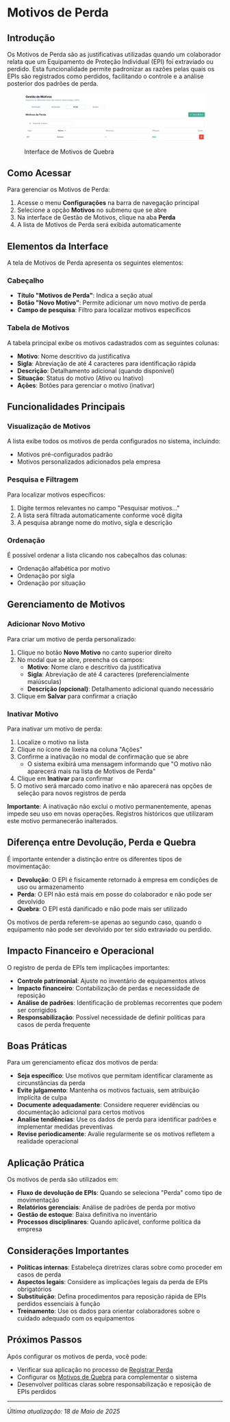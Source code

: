 # Motivos de Perda

## Introdução

Os Motivos de Perda são as justificativas utilizadas quando um colaborador relata que um Equipamento de Proteção Individual (EPI) foi extraviado ou perdido. Esta funcionalidade permite padronizar as razões pelas quais os EPIs são registrados como perdidos, facilitando o controle e a análise posterior dos padrões de perda.

<figure><img src="../../.gitbook/assets/image (67).png" alt=""><figcaption><p>Interface de Motivos de Quebra</p></figcaption></figure>

## Como Acessar

Para gerenciar os Motivos de Perda:

1. Acesse o menu **Configurações** na barra de navegação principal
2. Selecione a opção **Motivos** no submenu que se abre
3. Na interface de Gestão de Motivos, clique na aba **Perda**
4. A lista de Motivos de Perda será exibida automaticamente

## Elementos da Interface

A tela de Motivos de Perda apresenta os seguintes elementos:

### Cabeçalho

* **Título "Motivos de Perda"**: Indica a seção atual
* **Botão "Novo Motivo"**: Permite adicionar um novo motivo de perda
* **Campo de pesquisa**: Filtro para localizar motivos específicos

### Tabela de Motivos

A tabela principal exibe os motivos cadastrados com as seguintes colunas:

* **Motivo**: Nome descritivo da justificativa
* **Sigla**: Abreviação de até 4 caracteres para identificação rápida
* **Descrição**: Detalhamento adicional (quando disponível)
* **Situação**: Status do motivo (Ativo ou Inativo)
* **Ações**: Botões para gerenciar o motivo (inativar)

## Funcionalidades Principais

### Visualização de Motivos

A lista exibe todos os motivos de perda configurados no sistema, incluindo:

* Motivos pré-configurados padrão
* Motivos personalizados adicionados pela empresa

### Pesquisa e Filtragem

Para localizar motivos específicos:

1. Digite termos relevantes no campo "Pesquisar motivos..."
2. A lista será filtrada automaticamente conforme você digita
3. A pesquisa abrange nome do motivo, sigla e descrição

### Ordenação

É possível ordenar a lista clicando nos cabeçalhos das colunas:

* Ordenação alfabética por motivo
* Ordenação por sigla
* Ordenação por situação

## Gerenciamento de Motivos

### Adicionar Novo Motivo

Para criar um motivo de perda personalizado:

1. Clique no botão **Novo Motivo** no canto superior direito
2. No modal que se abre, preencha os campos:
   * **Motivo**: Nome claro e descritivo da justificativa
   * **Sigla**: Abreviação de até 4 caracteres (preferencialmente maiúsculas)
   * **Descrição (opcional)**: Detalhamento adicional quando necessário
3. Clique em **Salvar** para confirmar a criação

### Inativar Motivo

Para inativar um motivo de perda:

1. Localize o motivo na lista
2. Clique no ícone de lixeira na coluna "Ações"
3. Confirme a inativação no modal de confirmação que se abre
   * O sistema exibirá uma mensagem informando que "O motivo não aparecerá mais na lista de Motivos de Perda"
4. Clique em **Inativar** para confirmar
5. O motivo será marcado como inativo e não aparecerá nas opções de seleção para novos registros de perda

**Importante**: A inativação não exclui o motivo permanentemente, apenas impede seu uso em novas operações. Registros históricos que utilizaram este motivo permanecerão inalterados.

## Diferença entre Devolução, Perda e Quebra

É importante entender a distinção entre os diferentes tipos de movimentação:

* **Devolução**: O EPI é fisicamente retornado à empresa em condições de uso ou armazenamento
* **Perda**: O EPI não está mais em posse do colaborador e não pode ser devolvido
* **Quebra**: O EPI está danificado e não pode mais ser utilizado

Os motivos de perda referem-se apenas ao segundo caso, quando o equipamento não pode ser devolvido por ter sido extraviado ou perdido.

## Impacto Financeiro e Operacional

O registro de perda de EPIs tem implicações importantes:

* **Controle patrimonial**: Ajuste no inventário de equipamentos ativos
* **Impacto financeiro**: Contabilização de perdas e necessidade de reposição
* **Análise de padrões**: Identificação de problemas recorrentes que podem ser corrigidos
* **Responsabilização**: Possível necessidade de definir políticas para casos de perda frequente

## Boas Práticas

Para um gerenciamento eficaz dos motivos de perda:

* **Seja específico**: Use motivos que permitam identificar claramente as circunstâncias da perda
* **Evite julgamento**: Mantenha os motivos factuais, sem atribuição implícita de culpa
* **Documente adequadamente**: Considere requerer evidências ou documentação adicional para certos motivos
* **Analise tendências**: Use os dados de perda para identificar padrões e implementar medidas preventivas
* **Revise periodicamente**: Avalie regularmente se os motivos refletem a realidade operacional

## Aplicação Prática

Os motivos de perda são utilizados em:

* **Fluxo de devolução de EPIs**: Quando se seleciona "Perda" como tipo de movimentação
* **Relatórios gerenciais**: Análise de padrões de perda por motivo
* **Gestão de estoque**: Baixa definitiva no inventário
* **Processos disciplinares**: Quando aplicável, conforme política da empresa

## Considerações Importantes

* **Políticas internas**: Estabeleça diretrizes claras sobre como proceder em casos de perda
* **Aspectos legais**: Considere as implicações legais da perda de EPIs obrigatórios
* **Substituição**: Defina procedimentos para reposição rápida de EPIs perdidos essenciais à função
* **Treinamento**: Use os dados para orientar colaboradores sobre o cuidado adequado com os equipamentos

## Próximos Passos

Após configurar os motivos de perda, você pode:

* Verificar sua aplicação no processo de [Registrar Perda](../../solicitacoes/devolucao/registrar-perda.md)
* Configurar os [Motivos de Quebra](motivos-quebra.md) para complementar o sistema
* Desenvolver políticas claras sobre responsabilização e reposição de EPIs perdidos

***

_Última atualização: 18 de Maio de 2025_
